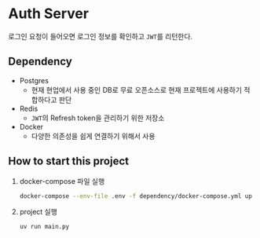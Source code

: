 # Auth Server

로그인 요청이 들어오면 로그인 정보를 확인하고 `JWT`를 리턴한다.

## Dependency
- Postgres  
  - 현재 현업에서 사용 중인 DB로 무료 오픈소스로 현재 프로젝트에 사용하기 적합하다고 판단
- Redis
  - `JWT`의 Refresh token을 관리하기 위한 저장소
- Docker
  - 다양한 의존성을 쉽게 연결하기 위해서 사용

## How to start this project

1. docker-compose 파일 실행

    ``` bash
    docker-compose --env-file .env -f dependency/docker-compose.yml up -d
    ```

2. project 실행

    ``` bash
    uv run main.py
    ```